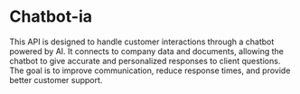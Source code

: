 # Chatbot-ia
This API is designed to handle customer interactions through a chatbot powered by AI. It connects to company data and documents, allowing the chatbot to give accurate and personalized responses to client questions. The goal is to improve communication, reduce response times, and provide better customer support.
